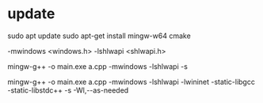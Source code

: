 # update
sudo apt update
sudo apt-get install mingw-w64 cmake

-mwindows  <windows.h>
-lshlwapi  <shlwapi.h>


mingw-g++ -o main.exe a.cpp -mwindows -lshlwapi -s

mingw-g++ -o main.exe a.cpp -mwindows -lshlwapi -lwininet -static-libgcc -static-libstdc++ -s -Wl,--as-needed


